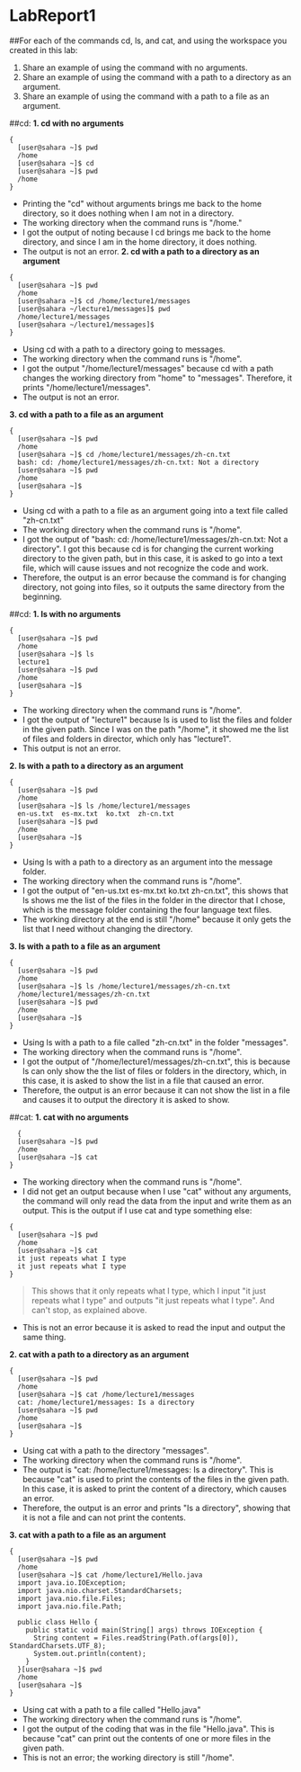 # LabReport1
##For each of the commands cd, ls, and cat, and using the workspace you created in this lab:
1. Share an example of using the command with no arguments.
2. Share an example of using the command with a path to a directory as an argument.
3. Share an example of using the command with a path to a file as an argument.

##cd:
**1. cd with no arguments**
```
{
  [user@sahara ~]$ pwd
  /home
  [user@sahara ~]$ cd
  [user@sahara ~]$ pwd
  /home
}
```
- Printing the "cd" without arguments brings me back to the home directory, so it does nothing when I am not in a directory. 
- The working directory when the command runs is "/home."
- I got the output of noting because I cd brings me back to the home directory, and since I am in the home directory, it does nothing.
- The output is not an error.
**2. cd with a path to a directory as an argument**
```
{
  [user@sahara ~]$ pwd
  /home
  [user@sahara ~]$ cd /home/lecture1/messages
  [user@sahara ~/lecture1/messages]$ pwd
  /home/lecture1/messages
  [user@sahara ~/lecture1/messages]$ 
}
```
- Using cd with a path to a directory going to messages.
- The working directory when the command runs is "/home".
- I got the output "/home/lecture1/messages" because cd with a path changes the working directory from "home" to "messages". Therefore, it prints "/home/lecture1/messages".
- The output is not an error.

**3. cd with a path to a file as an argument**
```
{
  [user@sahara ~]$ pwd
  /home
  [user@sahara ~]$ cd /home/lecture1/messages/zh-cn.txt
  bash: cd: /home/lecture1/messages/zh-cn.txt: Not a directory
  [user@sahara ~]$ pwd
  /home
  [user@sahara ~]$ 
}
```
- Using cd with a path to a file as an argument going into a text file called "zh-cn.txt"
- The working directory when the command runs is "/home".
- I got the output of "bash: cd: /home/lecture1/messages/zh-cn.txt: Not a directory".  I got this because cd is for changing the current working directory  to the given path, but in this case, it is asked to go into a text file, which will cause issues and not recognize the code and work.
- Therefore, the output is an error because the command is for changing directory, not going into files, so it outputs the same directory from the beginning.

##cd:
**1. ls with no arguments**
```
{
  [user@sahara ~]$ pwd
  /home
  [user@sahara ~]$ ls
  lecture1
  [user@sahara ~]$ pwd
  /home
  [user@sahara ~]$ 
}
```
- The working directory when the command runs is "/home".
- I got the output of "lecture1" because ls is used to list the files and folder in the given path. Since I was on the path "/home", it showed me the list of files and folders in director, which only has "lecture1".
- This output is not an error.

**2. ls with a path to a directory as an argument**
```
{
  [user@sahara ~]$ pwd
  /home
  [user@sahara ~]$ ls /home/lecture1/messages
  en-us.txt  es-mx.txt  ko.txt  zh-cn.txt
  [user@sahara ~]$ pwd
  /home
  [user@sahara ~]$
}
```
- Using ls with a path to a directory as an argument into the message folder.
- The working directory when the command runs is "/home".
- I got the output of "en-us.txt  es-mx.txt  ko.txt  zh-cn.txt", this shows that ls shows me the list of the files in the folder in the director that I chose, which is the message folder containing the four language text files.
- The working directory at the end is still "/home" because it only gets the list that I need without changing the directory.

**3. ls with a path to a file as an argument**
```
{
  [user@sahara ~]$ pwd
  /home
  [user@sahara ~]$ ls /home/lecture1/messages/zh-cn.txt
  /home/lecture1/messages/zh-cn.txt
  [user@sahara ~]$ pwd
  /home
  [user@sahara ~]$ 
}
```
- Using ls with a path to a file called "zh-cn.txt" in the folder "messages".
- The working directory when the command runs is "/home".
- I got the output of "/home/lecture1/messages/zh-cn.txt", this is because ls can only show the the list of files or folders in the directory, which, in this case, it is asked to show the list in a file that caused an error.
- Therefore, the output is an error because it can not show the list in a file and causes it to output the directory it is asked to show.

##cat:
**1. cat with no arguments**
```
  {
  [user@sahara ~]$ pwd
  /home
  [user@sahara ~]$ cat
}
```
- The working directory when the command runs is "/home".
- I did not get an output because when I use "cat" without any arguments, the command will only read the data from the input and write them as an output.
This is the output if I use cat and type something else:
```
{
  [user@sahara ~]$ pwd
  /home
  [user@sahara ~]$ cat
  it just repeats what I type
  it just repeats what I type
}
```
> This shows that it only repeats what I type, which I input "it just repeats what I type" and outputs "it just repeats what I type". And can't stop, as explained above.
- This is not an error because it is asked to read the input and output the same thing.

**2. cat with a path to a directory as an argument**
```
{
  [user@sahara ~]$ pwd
  /home
  [user@sahara ~]$ cat /home/lecture1/messages
  cat: /home/lecture1/messages: Is a directory
  [user@sahara ~]$ pwd
  /home
  [user@sahara ~]$ 
}
```
- Using cat with a path to the directory "messages".
- The working directory when the command runs is "/home".
- The output is "cat: /home/lecture1/messages: Is a directory". This is because "cat" is used to print the contents of the files in the given path. In this case, it is asked to print the content of a directory, which causes an error.
- Therefore, the output is an error and prints "Is a directory", showing that it is not a file and can not print the contents.

**3. cat with a path to a file as an argument**
```
{
  [user@sahara ~]$ pwd
  /home
  [user@sahara ~]$ cat /home/lecture1/Hello.java
  import java.io.IOException;
  import java.nio.charset.StandardCharsets;
  import java.nio.file.Files;
  import java.nio.file.Path;
  
  public class Hello {
    public static void main(String[] args) throws IOException {
      String content = Files.readString(Path.of(args[0]), StandardCharsets.UTF_8);    
      System.out.println(content);
    }
  }[user@sahara ~]$ pwd
  /home
  [user@sahara ~]$ 
}
```
- Using cat with a path to a file called "Hello.java"
- The working directory when the command runs is "/home".
- I got the output of the coding that was in the file "Hello.java". This is because "cat" can print out the contents of one or more files in the given path.
- This is not an error; the working directory is still "/home".

